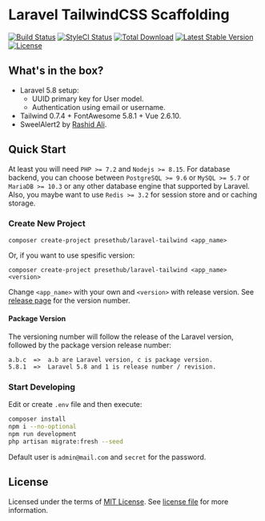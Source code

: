 # Laravel TailwindCSS Scaffolding

[![Build Status](https://travis-ci.org/presethub/laravel-tailwind.svg?branch=master)](https://travis-ci.org/presethub/laravel-tailwind)
[![StyleCI Status](https://github.styleci.io/repos/184733568/shield?branch=master)](https://github.styleci.io/repos/184733568)
[![Total Download](https://poser.pugx.org/presethub/laravel-tailwind/d/total.svg?format=flat-square)](https://packagist.org/packages/presethub/laravel-tailwind)
[![Latest Stable Version](https://poser.pugx.org/presethub/laravel-tailwind/v/stable.svg?format=flat-square)](https://packagist.org/packages/presethub/laravel-tailwind)
[![License](https://img.shields.io/badge/license-mit-green.svg?style=flat-square)](https://choosealicense.com/licenses/mit/)

## What's in the box?

- Laravel 5.8 setup:
  - UUID primary key for User model.
  - Authentication using email or username.
- Tailwind 0.7.4 + FontAwesome 5.8.1 + Vue 2.6.10.
- SweelAlert2 by [Rashid Ali](https://github.com/realrashid/sweet-alert).

## Quick Start

At least you will need `PHP >= 7.2` and `Nodejs >= 8.15`. For database backend, you can choose between
`PostgreSQL >= 9.6` or `MySQL >= 5.7` or `MariaDB >= 10.3` or any other database engine that supported
by Laravel. Also, you maybe want to use `Redis >= 3.2` for session store and or caching storage.

### Create New Project

```
composer create-project presethub/laravel-tailwind <app_name>
```

Or, if you want to use spesific version:

```
composer create-project presethub/laravel-tailwind <app_name> <version>
```

Change `<app_name>` with your own and `<version>` with release version.
See [release page][releasepage] for the version number.


#### Package Version

The versioning number will follow the release of the Laravel version, followed by the package version release number:

```
a.b.c  =>  a.b are Laravel version, c is package version.
5.8.1  =>  Laravel 5.8 and 1 is release number / revision.
```

### Start Developing

Edit or create `.env` file and then execute:

```bash
composer install
npm i --no-optional
npm run development
php artisan migrate:fresh --seed
```

Default user is `admin@mail.com` and `secret` for the password.

## License

Licensed under the terms of [MIT License][choosealicense]. See [license file](./license.txt) for more information.

[choosealicense]:https://choosealicense.com/licenses/mit/
[releasepage]:https://github.com/presethub/laravel-tailwind/releases
